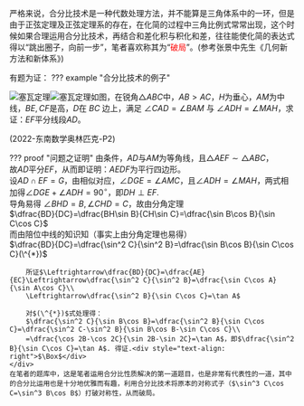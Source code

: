 严格来说，合分比技术是一种代数处理方法，并不能算是三角体系中的一环，但是由于正弦定理及正弦定理系的存在，在化简的过程中三角比例式常常出现，这个时候如果合理运用合分比技术，再结合和差化积与积化和差，往往能使化简的表达式得以“跳出圈子，向前一步”，笔者喜欢称其为“<span style="color: red">破局</span>”。(参考张景中先生《几何新方法和新体系》)

有题为证：
??? example "合分比技术的例子"
    <div style="flex-wrap: wrap;">
        <div style="flex: 1; max-width: 30%;">
            <img src="https://cdn.jsdelivr.net/gh/jayi0908/jayi0908-trigonometry@master/docs/image/hefenbi_default.png" class="light-theme-image" alt="塞瓦定理" style="max-width: 100%; height: auto; float: left">
        </div>
        <div style="flex: 1; max-width: 30%;">
            <img src="https://cdn.jsdelivr.net/gh/jayi0908/jayi0908-trigonometry@master/docs/image/hefenbi_slate.png" class="dark-theme-image" alt="塞瓦定理" style="max-width: 100%; height: auto; float: left">
        </div>
        <div style="flex: 1; max-width: 100%; align-items: center; ">
            <p>如图，在锐角$\triangle ABC$中，$AB>AC$，$H$为垂心，$AM$为中线，$BE,CF$是高，$D$在 $BC$ 边上，满足 $\angle CAD=\angle BAM$ 与 $\angle ADH=\angle MAH$，求证：$EF$平分线段$AD$。</p>
            <p>(2022-东南数学奥林匹克-P2)</p>
        </div>
    </div>
    <div>
    ??? proof "问题之证明"
        由条件，$AD$与$AM$为等角线，且$\triangle AEF\sim\triangle ABC$，  
        故$AD$平分$EF$，从而即证明：$AEDF$为平行四边形。  
        设$AD\cap EF=G$，由相似对应，$\angle DGE=\angle AMC$，且$\angle ADH=\angle MAH$，两式相加得$\angle DGE+\angle ADH=90^{\circ}$，即$DH\perp EF$.  
        导角易得 $\angle BHD=B,\angle CHD=C$，故由分角定理  
        $\dfrac{BD}{DC}=\dfrac{BH\sin B}{CH\sin C}=\dfrac{\sin B\cos B}{\sin C\cos C}$  
        而由陪位中线的知识知（事实上由分角定理也易得）  
        $\dfrac{BD}{DC}=\dfrac{\sin^2 C}{\sin^2 B}=\dfrac{\sin B\cos B}{\sin C\cos C}(\^{*})$

        所证$\Leftrightarrow\dfrac{BD}{DC}=\dfrac{AE}{EC}\Leftrightarrow\dfrac{\sin^2 C}{\sin^2 B}=\dfrac{\sin C\cos A}{\sin A\cos C}\\
        \Leftrightarrow\dfrac{\sin^2 B}{\sin C\cos C}=\tan A$

        对$(\^{*})$式处理得：  
        $\dfrac{\sin^2 C}{\sin B\cos B}=\dfrac{\sin^2 B}{\sin C\cos C}=\dfrac{\sin^2 C-\sin^2 B}{\sin B\cos B-\sin C\cos C}\\
        =\dfrac{\cos 2B-\cos 2C}{\sin 2B-\sin 2C}=\tan A$，即$\dfrac{\sin^2 B}{\sin C\cos C}=\tan A$. 得证.<div style="text-align: right">$\Box$</div>
    </div>
    在笔者的题库中，这是笔者运用合分比性质解决的第一道题目，也是非常有代表性的一道，其中的合分比运用也是十分地优雅而有趣，利用合分比技术将原本的对称式子（$\sin^3 C\cos C=\sin^3 B\cos B$）打破对称性，从而破局。
